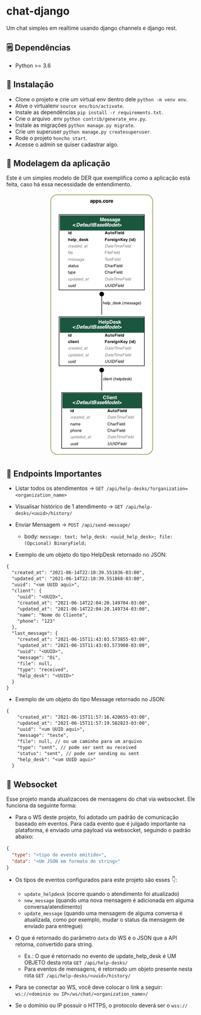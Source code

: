 # chat-django

Um chat simples em realtime usando django channels e django rest.

## 🗒 Dependências

- Python >= 3.6

## 🔧 Instalação

- Clone o projeto e crie um virtual env dentro dele ```python -m venv env```.
- Ative o virtualenv ```source env/bin/activate```.
- Instale as dependências ```pip install -r requirements.txt```.
- Crie o arquivo .env ```python contrib/generate_env.py```.
- Instale as migrações ```python manage.py migrate```.
- Crie um superuser ```python manage.py createsuperuser```.
- Rode o projeto ```honcho start```.
- Acesse o admin se quiser cadastrar algo.

## 🎨 Modelagem da aplicação

Este é um simples modelo de DER que exemplifica como a aplicação está feita, caso há essa necessidade de entendimento.

<p align="center">
  <img src="https://github.com/gabrielloliveira/chat-django/blob/master/gh-images/diagrama-core.png" alt="Diagrama DER da aplicação">
</p>

## 📱 Endpoints Importantes

- Listar todos os atendimentos -> ```GET /api/help-desks/?organization=<organization_name>```
- Visualisar histórico de 1 atendimento -> ```GET /api/help-desks/<uuid>/history/```
- Enviar Mensagem -> ```POST /api/send-message/```
    - body: ```message: text; help_desk: <uuid_help_desk>; file: (Opcional) BinaryField;```

- Exemplo de um objeto do tipo HelpDesk retornado no JSON:
```json5
{
  "created_at": "2021-06-14T22:10:39.551836-03:00",
  "updated_at": "2021-06-14T22:10:39.551868-03:00",
  "uuid": "<um UUID aqui>",
  "client": {
    "uuid": "<UUID>",
    "created_at": "2021-06-14T22:04:20.149704-03:00",
    "updated_at": "2021-06-14T22:04:20.149734-03:00",
    "name": "Nome do Cliente",
    "phone": "123"
  },
  "last_message": {
    "created_at": "2021-06-15T11:43:03.573855-03:00",
    "updated_at": "2021-06-15T11:43:03.573908-03:00",
    "uuid": "<UUID>",
    "message": "Oi",
    "file": null,
    "type": "received",
    "help_desk": "<UUID>"
  }
}
```

- Exemplo de um objeto do tipo Message retornado no JSON:
```json5
{
    "created_at": "2021-06-15T11:57:16.420655-03:00",
    "updated_at": "2021-06-15T11:57:19.582823-03:00",
    "uuid": "<um UUID aqui>",
    "message": "teste",
    "file": null, // ou um caminho para um arquivo
    "type": "sent", // pode ser sent ou received
    "status": "sent", // pode ser sending ou sent
    "help_desk": "<um UUID aqui>"
  }
```

## 🚀 Websocket

Esse projeto manda atualizacoes de mensagens do chat via websocket. Ele funciona da seguinte forma:

- Para o WS deste projeto, foi adotado um padrão de comunicação baseado em eventos. Para cada evento que é julgado
  importante na plataforma, é enviado uma payload via websocket, seguindo o padrão abaixo:
```json
{
  "type": "<tipo do evento emitido>",
  "data": "<Um JSON em formato de string>"
}
```
- Os tipos de eventos configurados para este projeto são esses 👇:
  - ```update_helpdesk``` (ocorre quando o atendimento foi atualizado)
  - ```new_message``` (quando uma nova mensagem é adicionada em alguma conversa/atendimento)
  - ```update_message``` (quando uma mensagem de alguma conversa é atualizada, como por exemplo, mudar o status da 
    mensagem de enviado para entregue)

- O que é retornado do parâmetro ```data``` do WS é o JSON que a API retorna, convertido para string. 
  - Ex.: O que é retornado no evento de update_help_desk é UM OBJETO desta rota ```GET /api/help-desks/```
  - Para eventos de mensagens, é retornado um objeto presente nesta rota ```GET /api/help-desks/<uuid>/history/```

- Para se conectar ao WS, você deve colocar o link a seguir: ```ws://<dominio ou IP>/ws/chat/<organization_name>/```
- Se o domínio ou IP possuir o HTTPS, o protocolo deverá ser o ```wss://```

